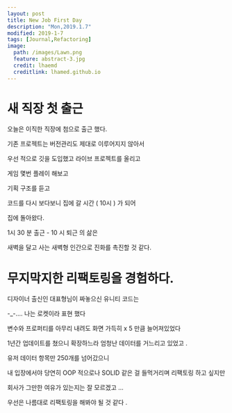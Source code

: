```yaml
---
layout: post
title: New Job First Day
description: "Mon,2019.1.7"
modified: 2019-1-7
tags: [Journal,Refactoring]
image:
  path: /images/Lawn.png
  feature: abstract-3.jpg
  credit: lhaemd
  creditlink: lhamed.github.io
---
```


# 새 직장 첫 출근 

오늘은 이직한 직장에 첨으로 출근 했다.

기존 프로젝트는 버전관리도 제대로 이루어지지 않아서 

우선 적으로 깃을 도입했고 라이브 프로젝트를 올리고 

게임 몇번 플레이 해보고 

기획 구조를 듣고 

코드를 다시 보다보니 집에 갈 시간 ( 10시 ) 가 되어 

집에 돌아왔다. 

1시 30 분 출근 - 10 시 퇴근 의 삶은 

새벽을 달고 사는 새벽형 인간으로 진화를 촉진할 것 같다. 

# 무지막지한 리팩토링을 경험하다.

디자이너 출신인 대표형님이 짜놓으신 유니티 코드는 

-_-.... 나는 로켓이라 표현 했다 

변수와 프로퍼티를 아무리 내려도 화면 가득히 x 5 만큼 늘어져있었다 

1년간 업데이트를 쳤으니 확장하느라 엄청난 데이터를 거느리고 있었고 .

유저 데이터 항목만 250개를 넘어갔으니 

내 입장에서야 당연히 OOP 적으로나 SOLID 같은 걸 들먹거리며 리팩토링 하고 싶지만 

회사가 그만한 여유가 있는지는 잘 모르겠고 ... 

우선은 나름대로 리팩토링을 해봐야 될 것 같다 . 


